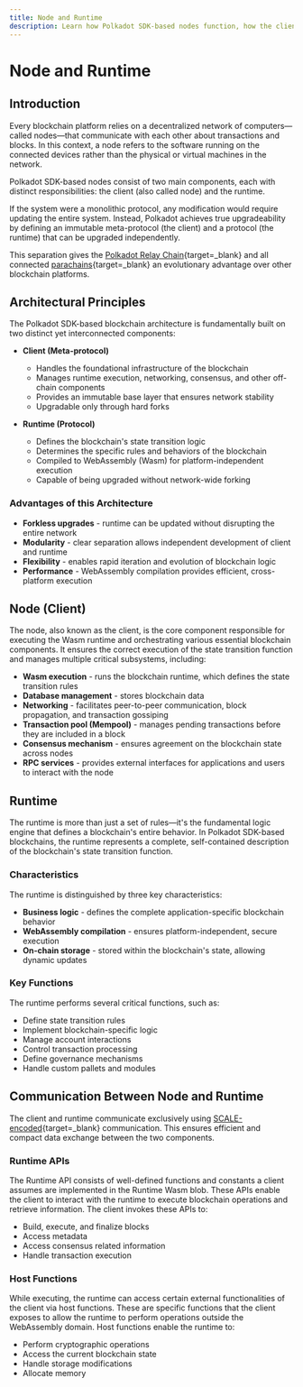 ```yaml
---
title: Node and Runtime
description: Learn how Polkadot SDK-based nodes function, how the client and runtime are separated, and how they communicate using SCALE-encoded data.
---
```


# Node and Runtime

## Introduction

Every blockchain platform relies on a decentralized network of computers—called nodes—that communicate with each other about transactions and blocks. In this context, a node refers to the software running on the connected devices rather than the physical or virtual machines in the network.

Polkadot SDK-based nodes consist of two main components, each with distinct responsibilities: the client (also called node) and the runtime.

If the system were a monolithic protocol, any modification would require updating the entire system. Instead, Polkadot achieves true upgradeability by defining an immutable meta-protocol (the client) and a protocol (the runtime) that can be upgraded independently.

This separation gives the [Polkadot Relay Chain](/polkadot-protocol/architecture/polkadot-chain){target=\_blank} and all connected [parachains](/polkadot-protocol/architecture/parachains){target=\_blank} an evolutionary advantage over other blockchain platforms.

## Architectural Principles

The Polkadot SDK-based blockchain architecture is fundamentally built on two distinct yet interconnected components:

- **Client (Meta-protocol)**
    - Handles the foundational infrastructure of the blockchain
    - Manages runtime execution, networking, consensus, and other off-chain components
    - Provides an immutable base layer that ensures network stability
    - Upgradable only through hard forks

- **Runtime (Protocol)** 
    - Defines the blockchain's state transition logic
    - Determines the specific rules and behaviors of the blockchain
    - Compiled to WebAssembly (Wasm) for platform-independent execution
    - Capable of being upgraded without network-wide forking

### Advantages of this Architecture

- **Forkless upgrades** - runtime can be updated without disrupting the entire network
- **Modularity** - clear separation allows independent development of client and runtime
- **Flexibility** - enables rapid iteration and evolution of blockchain logic
- **Performance** - WebAssembly compilation provides efficient, cross-platform execution

## Node (Client)

The node, also known as the client, is the core component responsible for executing the Wasm runtime and orchestrating various essential blockchain components. It ensures the correct execution of the state transition function and manages multiple critical subsystems, including:

- **Wasm execution** - runs the blockchain runtime, which defines the state transition rules
- **Database management** - stores blockchain data
- **Networking** - facilitates peer-to-peer communication, block propagation, and transaction gossiping
- **Transaction pool (Mempool)** - manages pending transactions before they are included in a block
- **Consensus mechanism** - ensures agreement on the blockchain state across nodes
- **RPC services** - provides external interfaces for applications and users to interact with the node

## Runtime

The runtime is more than just a set of rules—it's the fundamental logic engine that defines a blockchain's entire behavior. In Polkadot SDK-based blockchains, the runtime represents a complete, self-contained description of the blockchain's state transition function.

### Characteristics

The runtime is distinguished by three key characteristics:

- **Business logic** - defines the complete application-specific blockchain behavior
- **WebAssembly compilation** - ensures platform-independent, secure execution
- **On-chain storage** - stored within the blockchain's state, allowing dynamic updates

### Key Functions

The runtime performs several critical functions, such as:

- Define state transition rules
- Implement blockchain-specific logic
- Manage account interactions
- Control transaction processing
- Define governance mechanisms
- Handle custom pallets and modules

## Communication Between Node and Runtime

The client and runtime communicate exclusively using [SCALE-encoded](/polkadot-protocol/basics/data-encoding){target=\_blank} communication. This ensures efficient and compact data exchange between the two components.

### Runtime APIs

The Runtime API consists of well-defined functions and constants a client assumes are implemented in the Runtime Wasm blob. These APIs enable the client to interact with the runtime to execute blockchain operations and retrieve information. The client invokes these APIs to:

- Build, execute, and finalize blocks
- Access metadata
- Access consensus related information
- Handle transaction execution

### Host Functions

While executing, the runtime can access certain external functionalities of the client via host functions. These are specific functions that the client exposes to allow the runtime to perform operations outside the WebAssembly domain. Host functions enable the runtime to:

- Perform cryptographic operations
- Access the current blockchain state
- Handle storage modifications
- Allocate memory
